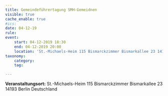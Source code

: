 ```yaml
---
title: Gemeindeführertagung SMH-Gemeidnen
visible: true
cache_enable: true
#ics: 
date: 04-12-19
rule: 
event:
	start: 04-12-2019 18:30
	end: 04-12-2019 20:00
	location: 'St.-Michaels-Heim 115 Bismarckzimmer Bismarkallee 23 14193 Berlin Deutschland'
taxonomy:
	category: 
	tag: 

---
```




**Veranstaltungsort:** St.-Michaels-Heim
115 Bismarckzimmer
Bismarkallee 23
14193 Berlin
Deutschland

